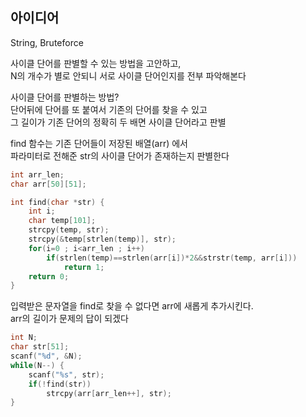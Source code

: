 ## 아이디어
String, Bruteforce  
  
사이클 단어를 판별할 수 있는 방법을 고안하고,  
N의 개수가 별로 안되니 서로 사이클 단어인지를 전부 파악해본다  
  
사이클 단어를 판별하는 방법?  
단어뒤에 단어를 또 붙여서 기존의 단어를 찾을 수 있고  
그 길이가 기존 단어의 정확히 두 배면 사이클 단어라고 판별  
  
find 함수는 기존 단어들이 저장된 배열(arr) 에서  
파라미터로 전해준 str의 사이클 단어가 존재하는지 판별한다
```c
int arr_len;
char arr[50][51];

int find(char *str) {
	int i;
	char temp[101];
	strcpy(temp, str);
	strcpy(&temp[strlen(temp)], str);
	for(i=0 ; i<arr_len ; i++)
		if(strlen(temp)==strlen(arr[i])*2&&strstr(temp, arr[i]))
			return 1;
	return 0;
}
```
입력받은 문자열을 find로 찾을 수 없다면 arr에 새롭게 추가시킨다.  
arr의 길이가 문제의 답이 되겠다
```c
int N;
char str[51];
scanf("%d", &N);
while(N--) {
	scanf("%s", str);
	if(!find(str))
		strcpy(arr[arr_len++], str);
}
```
